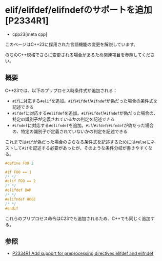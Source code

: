 # elif/elifdef/elifndefのサポートを追加 [P2334R1]
* cpp23[meta cpp]

<!-- start lang caution -->

このページはC++23に採用された言語機能の変更を解説しています。

のちのC++規格でさらに変更される場合があるため関連項目を参照してください。

<!-- last lang caution -->

## 概要
C++23では、以下のプリプロセス時条件式が追加される：

- `#if`に対応する`#elif`を追加。`#if`/`#ifdef`/`#ifndef`が偽だった場合の条件式を記述できる
- `#ifdef`に対応する`#elifdef`を追加。`#if`/`#ifdef`/`#ifndef`が偽だった場合の、特定の識別子が定義されているかの判定を記述できる
- `#ifndef`に対応する`#elifndef`を追加。`#if`/`#ifdef`/`#ifndef`が偽だった場合の、特定の識別子が定義されていないかの判定を記述できる

これまでは`#if`が偽だった場合のさらなる条件式を記述するためには`#else`にネストして`#if`を記述する必要があったが、そのような条件分岐が書きやすくなる。

```cpp
#define FOO 2

#if FOO == 1
/* */
#elif FOO == 2
/* */
#elifdef BAR
/* */
#elifndef HOGE
/* */
#endif
```

これらのプリプロセス命令はC23でも追加されるため、C++でも同じく追加する。


## 参照
- [P2334R1 Add support for preprocessing directives elifdef and elifndef](https://www.open-std.org/jtc1/sc22/wg21/docs/papers/2021/p2334r1.pdf)